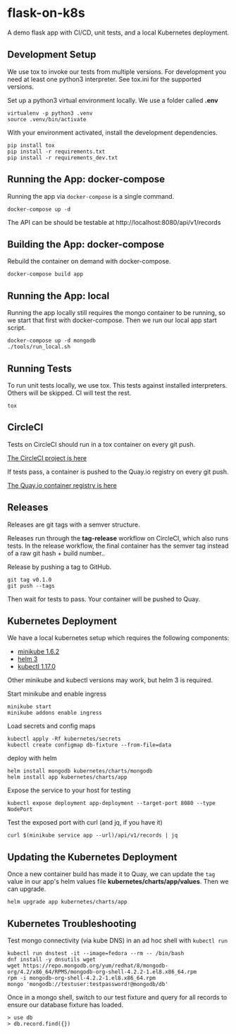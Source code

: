 # flask-on-k8s

A demo flask app with CI/CD, unit tests, and a local Kubernetes deployment.

## Development Setup

We use tox to invoke our tests from multiple versions. For development you need
at least one python3 interpreter. See tox.ini for the supported versions.

Set up a python3 virtual environment locally. We use a folder called **.env**

```
virtualenv -p python3 .venv
source .venv/bin/activate
```

With your environment activated, install the development dependencies.

```
pip install tox 
pip install -r requirements.txt
pip install -r requirements_dev.txt
```

## Running the App: docker-compose

Running the app via `docker-compose` is a single command.

```
docker-compose up -d
```

The API can be should be testable at http://localhost:8080/api/v1/records 

## Building the App: docker-compose

Rebuild the container on demand with docker-compose.

```
docker-compose build app
```

## Running the App: local

Running the app locally still requires the mongo container to be running, so we
start that first with docker-compose. Then we run our local app start script.

```
docker-compose up -d mongodb
./tools/run_local.sh
```

## Running Tests

To run unit tests locally, we use tox. This tests against installed interpreters.
Others will be skipped. CI will test the rest.

```
tox
```

## CircleCI

Tests on CircleCI should run in a tox container on every git push.

[The CircleCI project is here](https://circleci.com/gh/dontlaugh/flask-on-k8s)

If tests pass, a container is pushed to the Quay.io registry on every git push.

[The Quay.io container registry is here](https://quay.io/repository/dontlaugh/flask-on-k8s?tab=tags)

## Releases

Releases are git tags with a semver structure.

Releases run through the **tag-release** workflow on CircleCI, which also runs 
tests. In the release workflow, the final container has the semver tag instead 
of a raw git hash + build number..

Release by pushing a tag to GitHub.

```
git tag v0.1.0
git push --tags
```

Then wait for tests to pass. Your container will be pushed to Quay.

## Kubernetes Deployment

We have a local kubernetes setup which requires the following components:

* [minikube 1.6.2](https://kubernetes.io/docs/tasks/tools/install-minikube/)
* [helm 3](https://helm.sh/docs/intro/install/)
* [kubectl 1.17.0](https://kubernetes.io/docs/tasks/tools/install-kubectl/#install-kubectl-on-linux)

Other minikube and kubectl versions may work, but helm 3 is required.


Start minikube and enable ingress

```
minikube start
minikube addons enable ingress
```

Load secrets and config maps

```
kubectl apply -Rf kubernetes/secrets
kubectl create configmap db-fixture --from-file=data
```

deploy with helm

```
helm install mongodb kubernetes/charts/mongodb
helm install app kubernetes/charts/app
```

Expose the service to your host for testing

```
kubectl expose deployment app-deployment --target-port 8080 --type NodePort
```

Test the exposed port with curl (and jq, if you have it)

```
curl $(minikube service app --url)/api/v1/records | jq
```

## Updating the Kubernetes Deployment

Once a new container build has made it to Quay, we can update the `tag` value
in our app's helm values file **kubernetes/charts/app/values**. Then we can 
upgrade.

```
helm upgrade app kubernetes/charts/app
```

## Kubernetes Troubleshooting

Test mongo connectivity (via kube DNS) in an ad hoc shell with `kubectl run`

```
kubectl run dnstest -it --image=fedora --rm -- /bin/bash
dnf install -y dnsutils wget
wget https://repo.mongodb.org/yum/redhat/8/mongodb-org/4.2/x86_64/RPMS/mongodb-org-shell-4.2.2-1.el8.x86_64.rpm
rpm -i mongodb-org-shell-4.2.2-1.el8.x86_64.rpm 
mongo 'mongodb://testuser:testpassword!@mongodb/db'
```

Once in a mongo shell, switch to our test fixture and query for all records to
ensure our database fixture has loaded.

```
> use db
> db.record.find({})
```

